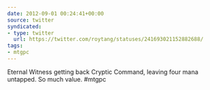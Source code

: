 ```yaml
---
date: 2012-09-01 00:24:41+00:00
source: twitter
syndicated:
- type: twitter
  url: https://twitter.com/roytang/statuses/241693021152882688/
tags:
- mtgpc
---
```


Eternal Witness getting back Cryptic Command, leaving four mana untapped. So much value. #mtgpc